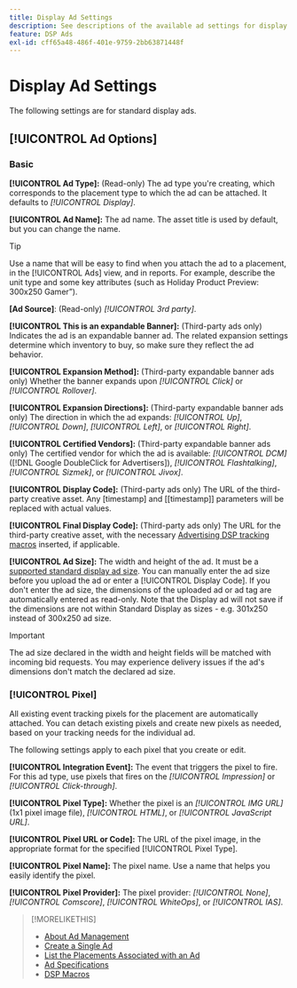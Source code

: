 ```yaml
---
title: Display Ad Settings
description: See descriptions of the available ad settings for display ads.
feature: DSP Ads
exl-id: cff65a48-486f-401e-9759-2bb63871448f
---
```

# Display Ad Settings

The following settings are for standard display ads.

## [!UICONTROL Ad Options]

### Basic

**[!UICONTROL Ad Type]:** (Read-only) The ad type you're creating, which corresponds to the placement type to which the ad can be attached. It defaults to *[!UICONTROL Display]*.

**[!UICONTROL Ad Name]:** The ad name. The asset title is used by default, but you can change the name.

>[!TIP]
>
> Use a name that will be easy to find when you attach the ad to a placement, in the [!UICONTROL Ads] view, and in reports. For example, describe the unit type and some key attributes (such as Holiday Product Preview: 300x250 Gamer”).

**\[Ad Source\]**: (Read-only) *[!UICONTROL 3rd party]*.

**[!UICONTROL This is an expandable Banner]:** (Third-party ads only) Indicates the ad is an expandable banner ad. The related expansion settings determine which inventory to buy, so make sure they reflect the ad behavior.

**[!UICONTROL Expansion Method]:** (Third-party expandable banner ads only) Whether the banner expands upon *[!UICONTROL Click]* or *[!UICONTROL Rollover]*.

**[!UICONTROL Expansion Directions]:** (Third-party expandable banner ads only) The direction in which the ad expands: *[!UICONTROL Up]*, *[!UICONTROL Down]*, *[!UICONTROL Left]*, or *[!UICONTROL Right]*.

**[!UICONTROL Certified Vendors]:** (Third-party expandable banner ads only) The certified vendor for which the ad is available: *[!UICONTROL DCM]* ([!DNL Google DoubleClick for Advertisers]), *[!UICONTROL Flashtalking]*, *[!UICONTROL Sizmek]*, or *[!UICONTROL Jivox]*.

**[!UICONTROL Display Code]:** (Third-party ads only) The URL of the third-party creative asset. Any [timestamp] and [[timestamp]] parameters will be replaced with actual values.

**[!UICONTROL Final Display Code]:** (Third-party ads only) The URL for the third-party creative asset, with the necessary [Advertising DSP tracking macros](/help/dsp/campaign-management/macros.md) inserted, if applicable.

**[!UICONTROL Ad Size]:** The width and height of the ad. It must be a [supported standard display ad size](ad-specs.md). You can manually enter the ad size before you upload the ad or enter a [!UICONTROL Display Code]. If you don't enter the ad size, the dimensions of the uploaded ad or ad tag are automatically entered as read-only. Note that the Display ad will not save if the dimensions are not within Standard Display as sizes - e.g. 301x250 instead of 300x250 ad size.

>[!IMPORTANT]
>
> The ad size declared in the width and height fields will be matched with incoming bid requests. You may experience delivery issues if the ad's dimensions don't match the declared ad size.

### [!UICONTROL Pixel]

All existing event tracking pixels for the placement are automatically attached. You can detach existing pixels and create new pixels as needed, based on your tracking needs for the individual ad.

The following settings apply to each pixel that you create or edit.

**[!UICONTROL Integration Event]:** The event that triggers the pixel to fire. For this ad type, use pixels that fires on the *[!UICONTROL Impression]* or *[!UICONTROL Click-through]*.

**[!UICONTROL Pixel Type]:** Whether the pixel is an *[!UICONTROL IMG URL]* (1x1 pixel image file), *[!UICONTROL HTML]*, or *[!UICONTROL JavaScript URL]*.

**[!UICONTROL Pixel URL or Code]:** The URL of the pixel image, in the appropriate format for the specified [!UICONTROL Pixel Type].

**[!UICONTROL Pixel Name]:** The pixel name. Use a name that helps you easily identify the pixel.

**[!UICONTROL Pixel Provider]:** The pixel provider: *[!UICONTROL None]*, *[!UICONTROL Comscore]*, *[!UICONTROL WhiteOps]*, or *[!UICONTROL IAS]*.

>[!MORELIKETHIS]
>
>* [About Ad Management](ad-about.md)
>* [Create a Single Ad](ad-create.md)
>* [List the Placements Associated with an Ad](ad-list-placements.md)
>* [Ad Specifications](ad-specs.md)
>* [DSP Macros](/help/dsp/campaign-management/macros.md)
